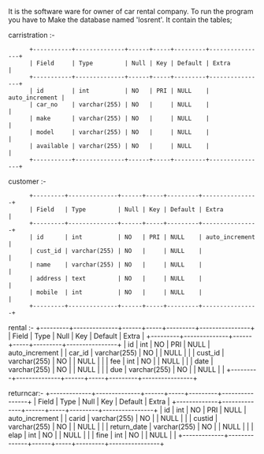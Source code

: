 It is the software ware for owner of car rental company. To run the program you have to Make the database named 'losrent'. It contain the tables;


  carristration :-


          +-----------+--------------+------+-----+---------+----------------+
          | Field     | Type         | Null | Key | Default | Extra          |
          +-----------+--------------+------+-----+---------+----------------+
          | id        | int          | NO   | PRI | NULL    | auto_increment |
          | car_no    | varchar(255) | NO   |     | NULL    |                |
          | make      | varchar(255) | NO   |     | NULL    |                |
          | model     | varchar(255) | NO   |     | NULL    |                |
          | available | varchar(255) | NO   |     | NULL    |                |
          +-----------+--------------+------+-----+---------+----------------+

customer :-




          +---------+--------------+------+-----+---------+----------------+
          | Field   | Type         | Null | Key | Default | Extra          |
          +---------+--------------+------+-----+---------+----------------+
          | id      | int          | NO   | PRI | NULL    | auto_increment |
          | cust_id | varchar(255) | NO   |     | NULL    |                |
          | name    | varchar(255) | NO   |     | NULL    |                |
          | address | text         | NO   |     | NULL    |                |
          | mobile  | int          | NO   |     | NULL    |                |
          +---------+--------------+------+-----+---------+----------------+




         

  rental :-
        +---------+--------------+------+-----+---------+----------------+
        | Field   | Type         | Null | Key | Default | Extra          |
        +---------+--------------+------+-----+---------+----------------+
        | id      | int          | NO   | PRI | NULL    | auto_increment |
        | car_id  | varchar(255) | NO   |     | NULL    |                |
        | cust_id | varchar(255) | NO   |     | NULL    |                |
        | fee     | int          | NO   |     | NULL    |                |
        | date    | varchar(255) | NO   |     | NULL    |                |
        | due     | varchar(255) | NO   |     | NULL    |                |
        +---------+--------------+------+-----+---------+----------------+
  
  returncar:-
        +-------------+--------------+------+-----+---------+----------------+
        | Field       | Type         | Null | Key | Default | Extra          |
        +-------------+--------------+------+-----+---------+----------------+
        | id          | int          | NO   | PRI | NULL    | auto_increment |
        | carid       | varchar(255) | NO   |     | NULL    |                |
        | custid      | varchar(255) | NO   |     | NULL    |                |
        | return_date | varchar(255) | NO   |     | NULL    |                |
        | elap        | int          | NO   |     | NULL    |                |
        | fine        | int          | NO   |     | NULL    |                |
        +-------------+--------------+------+-----+---------+----------------+
